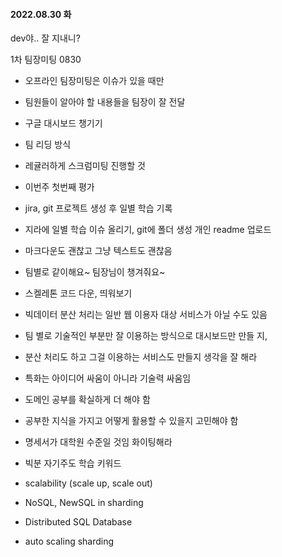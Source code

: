 #### 2022.08.30 화



dev야.. 잘 지내니?



1차 팀장미팅 0830

- 오프라인 팀장미팅은 이슈가 있을 때만

- 팀원들이 알아야 할 내용들을 팀장이 잘 전달

- 구글 대시보드 챙기기

- 팀 리딩 방식

- 레귤러하게 스크럼미팅 진행할 것

- 이번주 첫번째 평가

- jira, git 프로젝트 생성 후 일별 학습 기록

- 지라에 일별 학습 이슈 올리기, git에 폴더 생성 개인 readme 업로드

- 마크다운도 괜찮고 그냥 텍스트도 괜찮음

- 팀별로 같이해요~ 팀장님이 챙겨줘요~

- 스켈레톤 코드 다운, 띄워보기

- 빅데이터 분산 처리는 일반 웹 이용자 대상 서비스가 아닐 수도 있음

- 팀 별로 기술적인 부분만 잘 이용하는 방식으로 대시보드만 만들 지,

- 분산 처리도 하고 그걸 이용하는 서비스도 만들지 생각을 잘 해라

- 특화는 아이디어 싸움이 아니라 기술력 싸움임

- 도메인 공부를 확실하게 더 해야 함

- 공부한 지식을 가지고 어떻게 활용할 수 있을지 고민해야 함

- 명세서가 대학원 수준일 것임 화이팅해라

- 빅분 자기주도 학습 키워드

- scalability
  (scale up, scale out)

- NoSQL, NewSQL in sharding

- Distributed SQL Database

- auto scaling sharding
